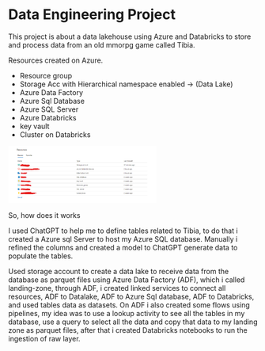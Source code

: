 # Data Engineering Project

This project is about a data lakehouse using Azure and Databricks to store and process data from an old mmorpg game called Tibia.

Resources created on Azure.

- Resource group 
- Storage Acc with Hierarchical namespace enabled -> (Data Lake)
- Azure Data Factory
- Azure Sql Database
- Azure SQL Server
- Azure Databricks
- key vault
- Cluster on Databricks

<img src="./assets/az-resources.png" alt="Azure resources" width="300">


So, how does it works

I used ChatGPT to help me to define tables related to Tibia, to do that i created a Azure sql Server to host my
Azure SQL database. Manually i refined the columns and created a model to ChatGPT generate data to populate the tables.


Used storage account to create a data lake to receive data from the database as parquet files using Azure Data Factory (ADF), which i called landing-zone,
through ADF, i created linked services to connect all resources, ADF to Datalake, ADF to Azure Sql database, ADF to Databricks, and used tables data as datasets.
On ADF i also created some flows using pipelines, my idea was to use a lookup activity to see all the tables in my database, use a query to select all the data
and copy that data to my landing zone as parquet files, after that i created Databricks notebooks to run the ingestion of raw layer.


